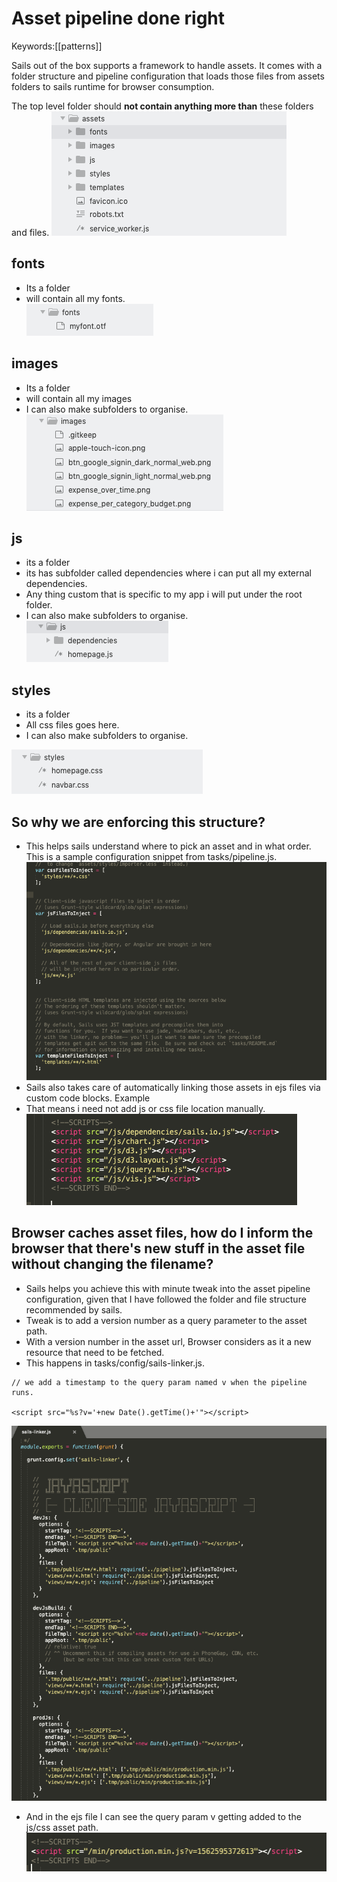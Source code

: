 # Asset pipeline done right
Keywords:[[patterns]]

Sails out of the box supports a framework to handle assets. It comes with a folder structure and pipeline configuration that loads those files from assets folders to sails runtime for browser consumption.

The top level folder should **not contain anything more than** these folders and files.
![structure](/files/assets_structure.png)

## fonts
- Its a folder  
- will contain all my fonts.  
![structure](/files/assets_fonts.png)
## images
- Its a folder 
- will contain all my images
- I can also make subfolders to organise.  
![structure](/files/assets_images.png)
## js
- its a folder
- its has subfolder called dependencies where i can put all my external dependencies.
- Any thing custom that is specific to my app i will put under the root folder.
- I can also make subfolders to organise.  
![structure](/files/assets_js.png)
## styles
- its a folder
- All css files goes here.
- I can also make subfolders to organise.  

![structure](/files/assets_styles.png)

## So why we are enforcing this structure?
- This helps sails understand where to pick an asset and in what order. This is a sample configuration snippet from tasks/pipeline.js.  
![structure](/files/assets_pipeline.png)
- Sails also takes care of automatically linking those assets in ejs files via custom code blocks. Example  
- That means i need not add js or css file location manually.  
![structure](/files/assets_layout_section.png)
## Browser caches asset files, how do I inform the browser that there's new stuff in the asset file without changing the filename?
- Sails helps you achieve this with minute tweak into the asset pipeline configuration, given that I have followed  the folder and file structure recommended by sails.  
- Tweak is to add a version number as a query parameter to the asset path.   
- With a version number in the asset url, Browser considers as it a new resource that need to be fetched.  
- This happens in tasks/config/sails-linker.js.  

```
// we add a timestamp to the query param named v when the pipeline runs.

<script src="%s?v='+new Date().getTime()+'"></script>
```

![structure](/files/assets_sails_linker.png)

- And in the ejs file I can see the query param v getting added to the js/css asset path.  
![structure](/files/assets_date.png)
